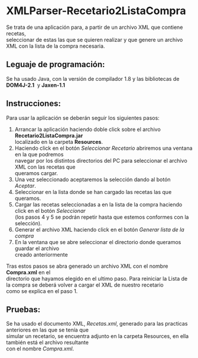 # XMLParser-Recetario2ListaCompra 

Se trata de una aplicación para, a partir de un archivo XML que contiene recetas,  
seleccionar de estas las que se quieren realizar y que genere un archivo XML con la lista de la compra necesaria.

## Leguaje de programación:

Se ha usado Java, con la versión de compilador 1.8 y las bibliotecas de **DOM4J-2.1**  y **Jaxen-1.1**

## Instrucciones:
Para usar la aplicación se deberán seguir los siguientes pasos:

1. Arrancar la aplicación haciendo doble click sobre el archivo **Recetario2ListaCompra.jar**  
localizado en la carpeta **Resources**.
2. Haciendo click en el botón *Seleccionar Recetario* abriremos una ventana en la que podremos  
navegar por los distintos directorios del PC para seleccionar el archivo XML con las recetas que  
queramos cargar.
3. Una vez seleccionado aceptaremos la selección dando al botón *Aceptar*.
4. Seleccionar en la lista donde se han cargado las recetas las que queramos.
5. Cargar las recetas seleccionadas a en la lista de la compra haciendo click en el botón *Seleccionar*  
(los pasos 4 y 5 se podrán repetir hasta que estemos conformes con la selección).
6. Generar el archivo XML haciendo click en el botón *Generar lista de la compra* 
7. En la ventana que se abre seleccionar el directorio donde queramos guardar el archivo  
creado anteriormente

Tras estos pasos se abra generado un archivo XML con el nombre **Compra.xml** en el  
directorio que hayamos elegido en el ultimo paso.
Para reiniciar la Lista de la compra se deberá volver a cargar el XML de nuestro recetario  
como se explica en el paso 1.

## Pruebas:

Se ha usado el documento XML, *Recetas.xml*, generado para las practicas anteriores en las que se tenía que  
simular un recetario, se encuentra adjunto en la carpeta Resources, en ella también está el archivo resultante  
con el nombre *Compra.xml*.
